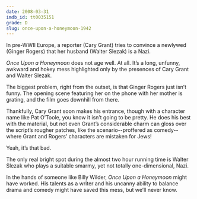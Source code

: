 ```yaml
---
date: 2008-03-31
imdb_id: tt0035151
grade: D
slug: once-upon-a-honeymoon-1942
---
```


In pre-WWII Europe, a reporter (Cary Grant) tries to convince a newlywed (Ginger Rogers) that her husband (Walter Slezak) is a Nazi.

_Once Upon a Honeymoon_ does not age well. At all. It’s a long, unfunny, awkward and hokey mess highlighted only by the presences of Cary Grant and Walter Slezak.

The biggest problem, right from the outset, is that Ginger Rogers just isn’t funny. The opening scene featuring her on the phone with her mother is grating, and the film goes downhill from there.

Thankfully, Cary Grant soon makes his entrance, though with a character name like Pat O’Toole, you know it isn’t going to be pretty. He does his best with the material, but not even Grant’s considerable charm can gloss over the script’s rougher patches, like the scenario--proffered as comedy--where Grant and Rogers’ characters are mistaken for Jews!

Yeah, it’s that bad.

The only real bright spot during the almost two hour running time is Walter Slezak who plays a suitable smarmy, yet not totally one-dimensional, Nazi.

In the hands of someone like Billy Wilder, _Once Upon a Honeymoon_ might have worked. His talents as a writer and his uncanny ability to balance drama and comedy might have saved this mess, but we’ll never know.
